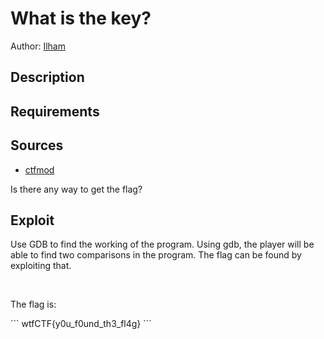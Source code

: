# What is the key?

Author: [Ilham](https://github.com/ilhamalrahm)

## Description



## Requirements



## Sources

- [ctfmod](./ctfmod)


<!-- Remove this comment, and the '\' before '```' -->

Is there any way to get the flag? 




## Exploit

<!-- Much more detailed description than the following. -->
Use GDB to find the working of the program. Using gdb, the player will be able to find two comparisons in the program. The flag can be found by exploiting that.
<br />

<br />

The flag is:

\```
wtfCTF{y0u_f0und_th3_fl4g}
\```
